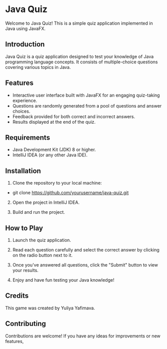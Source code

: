 # Java Quiz

Welcome to Java Quiz! This is a simple quiz application implemented in Java using JavaFX.

## Introduction

Java Quiz is a quiz application designed to test your knowledge of Java programming language concepts. It consists of multiple-choice questions covering various topics in Java.

## Features

- Interactive user interface built with JavaFX for an engaging quiz-taking experience.
- Questions are randomly generated from a pool of questions and answer choices.
- Feedback provided for both correct and incorrect answers.
- Results displayed at the end of the quiz.

## Requirements

- Java Development Kit (JDK) 8 or higher.
- IntelliJ IDEA (or any other Java IDE).

## Installation

1. Clone the repository to your local machine:

- git clone https://github.com/yourusername/java-quiz.git

2. Open the project in IntelliJ IDEA.

3. Build and run the project.

## How to Play

1. Launch the quiz application.

2. Read each question carefully and select the correct answer by clicking on the radio button next to it.

3. Once you've answered all questions, click the "Submit" button to view your results.

4. Enjoy and have fun testing your Java knowledge!

## Credits

This game was created by Yuliya Yafimava.

## Contributing

Contributions are welcome! If you have any ideas for improvements or new features, 
